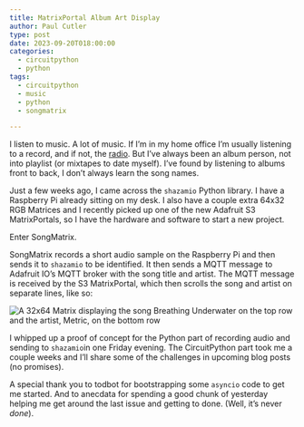 ```yaml
---
title: MatrixPortal Album Art Display
author: Paul Cutler 
type: post 
date: 2023-09-20T018:00:00
categories:
  - circuitpython
  - python
tags:
  - circuitpython
  - music
  - python
  - songmatrix

---
```


I listen to music.  A lot of music.  If I’m in my home office I’m usually listening to a record, and if not, the [radio](https://thecurrent.org).  But I’ve always been an album person, not into playlist (or mixtapes to date myself).  I’ve found by listening to albums front to back, I don’t always learn the song names.

Just a few weeks ago, I came across the `shazamio` Python library. I have a Raspberry Pi already sitting on my desk. I also have a couple extra 64x32 RGB Matrices and I recently picked up one of the new Adafruit S3 MatrixPortals, so I have the hardware and software to start a new project.

Enter SongMatrix.

SongMatrix records a short audio sample on the Raspberry Pi and then sends it to `shazamio` to be identified.  It then sends a MQTT message to Adafruit IO’s MQTT broker with the song title and artist.  The MQTT message is received by the S3 MatrixPortal, which then scrolls the song and artist on separate lines, like so:

![A 32x64 Matrix displaying the song Breathing Underwater on the top row and the artist, Metric, on the bottom row](images/480p.gif)

I whipped up a proof of concept for the Python part of recording audio and sending to `shazamio`in one Friday evening.  The CircuitPython part took me a couple weeks and I’ll share some of the challenges in upcoming blog posts (no promises).

A special thank you to todbot for bootstrapping some `asyncio` code to get me started.  And to anecdata for spending a good chunk of yesterday helping me get around the last issue and getting to done.  (Well, it’s never *done*).





